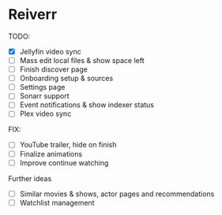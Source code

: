 # Reiverr

TODO:

- [x] Jellyfin video sync
- [ ] Mass edit local files & show space left
- [ ] Finish discover page
- [ ] Onboarding setup & sources
- [ ] Settings page
- [ ] Sonarr support
- [ ] Event notifications & show indexer status
- [ ] Plex video sync

FIX:

- [ ] YouTube trailer, hide on finish
- [ ] Finalize animations
- [ ] Improve continue watching

Further ideas

- [ ] Similar movies & shows, actor pages and recommendations
- [ ] Watchlist management
